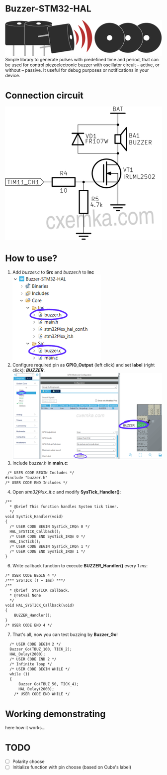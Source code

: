 
# Buzzer-STM32-HAL
![Config pin as input and set gpio label](/Images/buzzer_library.svg)
Simple library to generate pulses with predefined  time and period, that can be used for control piezoelectronic buzzer with oscillator circuit – active, or without – passive. It useful for debug purposes or notifications in your device.
# Connection circuit
![Config pin as input and set gpio label](/Images/buzzer_connection_circuit.svg)
# How to use?
 1. Add *buzzer.c* to **Src** and *buzzer.h* to **Inc**
![add .c and h. file](/Images/lib_add.png)
 2. Configure required pin as **GPIO_Output** (left click) and set **label** (right click): ***BUZZER***. 
![Config pin as input and set gpio label](/Images/pin_buzzer.png)
 3. Include *buzzer.h* in **main.c**:
```
 /* USER CODE BEGIN Includes */
#include "buzzer.h"
/* USER CODE END Includes */
```
 4. Open *stm32f4xx_it.c* and modify **SysTick_Handler()**:
```
/**
  * @brief This function handles System tick timer.
  */
void SysTick_Handler(void)
{
  /* USER CODE BEGIN SysTick_IRQn 0 */
  HAL_SYSTICK_Callback();
  /* USER CODE END SysTick_IRQn 0 */
  HAL_IncTick();
  /* USER CODE BEGIN SysTick_IRQn 1 */
  /* USER CODE END SysTick_IRQn 1 */
}
  ```
   6. Write callback function to execute **BUZZER_Handler()** every *1 ms*:
```
/* USER CODE BEGIN 4 */
/*** SYSTICK (T = 1ms) ***/
/**
  * @brief  SYSTICK callback.
  * @retval None
  */
void HAL_SYSTICK_Callback(void)
{
	BUZZER_Handler();
}
/* USER CODE END 4 */
```
   7.  That's all, now you can test buzzing by **Buzzer_Go**!
```
  /* USER CODE BEGIN 2 */
  Buzzer_Go(TBUZ_100, TICK_2);
  HAL_Delay(2000);
  /* USER CODE END 2 */
  /* Infinite loop */
  /* USER CODE BEGIN WHILE */
  while (1)
  {
	  Buzzer_Go(TBUZ_50, TICK_4);
	  HAL_Delay(2000);
    /* USER CODE END WHILE */
```
# Working demonstrating
here how it works...

# TODO
 - [ ]  Polarity choose
 - [ ] Initialize function with pin choose (based on Cube's label)